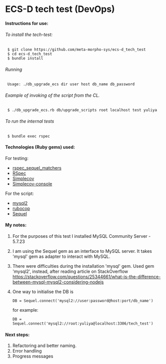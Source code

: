 # ECS-D tech test (DevOps)

#### Instructions for use:

###### To install the tech-test:
 
   ```
    $ git clone https://github.com/meta-morpho-sys/ecs-d_tech_test
    $ cd ecs-d_tech_test
    $ bundle install
   ```
 
 ###### Running
 
   ```
    Usage: ./db_upgrade_ecs dir user host db_name db_password
   ```
   
   
 ###### Example of invoking of the script from the CL.
 
   ```
    $ ./db_upgrade_ecs.rb db/upgrade_scripts root localhost test yuliya
   ```
 
 
 ###### To run the internal tests
   ```
    $ bundle exec rspec
   ```

#### Technologies (Ruby gems) used:
For testing: 
- [rspec_sequel_matchers](rspec_sequel_matchers)
- [RSpec](https://github.com/rspec/rspec)
- [Simplecov](https://github.com/colszowka/simplecov)
- [Simplecov-console](https://github.com/chetan/simplecov-console)

For the script:
- [mysql2](https://github.com/brianmario/mysql2)
- [rubocop](https://github.com/rubocop-hq/rubocop)
- [Sequel](https://github.com/jeremyevans/sequel )


#### My notes:
1. For the purposes of this test I installed MySQL Community Server - 5.7.23
1. I am using the Sequel gem as an interface to MySQL server. It takes 'mysql' gem as adapter to interact with MySQL. 
2. There were difficulties during the installation 'mysql' gem. Used gem 'mysql2', instead, after reading article on StackOverflow https://stackoverflow.com/questions/25344661/what-is-the-difference-between-mysql-mysql2-considering-nodejs
3. One way to initialise the DB is

   ```
   DB = Sequel.connect('mysql2://user:password@host:port/db_name')
   ```
   
   for example:
   
   ```
   DB = Sequel.connect('mysql2://root:yuliya@localhost:3306/tech_test')
   ```


#### Next steps:
1. Refactoring and better naming.
2. Error handling
3. Progress messages

